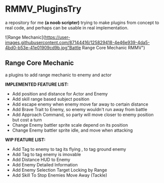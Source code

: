 # RMMV_PluginsTry
a repository for me **(a noob scripter)** trying to make plugins from concept to real code, and perhaps can be usable in real implementation.

![Range Mechanic](https://user-images.githubusercontent.com/87144416/125829418-4e46e939-4da5-4bd0-b53e-41e01909cd9b.jpg"Battle Range Core Mechanic RMMV")

## Range Core Mechanic
a plugins to add range mechanic to enemy and actor

**IMPLEMENTED FEATURE LIST:**
- Add position and distance for Actor and Enemy
- Add skill range based subject position
- Add escape enemy when enemy move far away to certain distance
- Add Brave Trait to Enemy, so enemy wouldn't run away from battle
- Add Approach Command, so party will move closer to enemy position but cost a turn
- Change Enemy battler sprite scale depend on its position
- Change Enemy battler sprite idle, and move when attacking

**WIP FEATURE LIST:**
- Add Tag <FLY> to enemy to tag its flying , <GROUND> to tag ground enemy
- Add Tag <IMOVABLE> to tag enemy is imovable
- Add Distance HUD to Enemy
- Add Enemy Detailed Information
- Add Enemy Selection Target Locking by Range
- Add Skill To Stop Enemies Move Away (Tackle)
